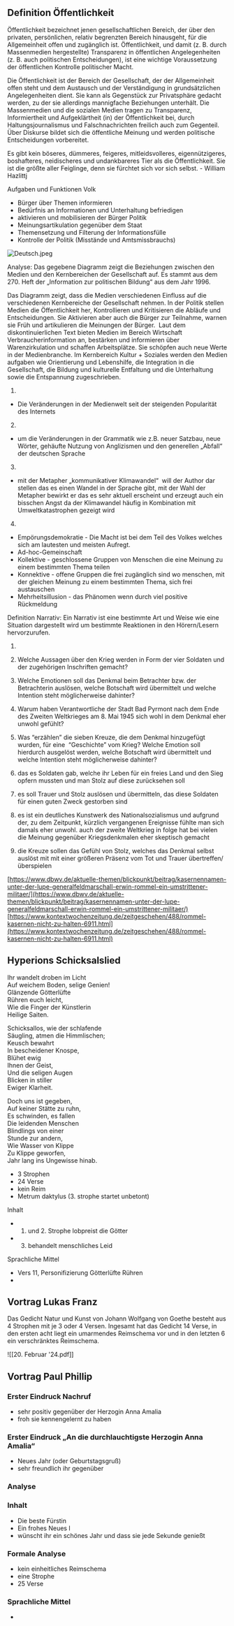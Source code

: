 ## Definition Öffentlichkeit 

Öffentlichkeit bezeichnet jenen gesellschaftlichen Bereich, der über den privaten, persönlichen, relativ begrenzten Bereich hinausgeht, für die Allgemeinheit offen und zugänglich ist. Öffentlichkeit, und damit (z. B. durch Massenmedien hergestellte) Transparenz in öffentlichen Angelegenheiten (z. B. auch politischen Entscheidungen), ist eine wichtige Voraussetzung der öffentlichen Kontrolle politischer Macht.

Die Öffentlichkeit ist der Bereich der Gesellschaft, der der Allgemeinheit offen steht und dem Austausch und der Verständigung in grundsätzlichen Angelegenheiten dient. Sie kann als Gegenstück zur Privatsphäre gedacht werden, zu der sie allerdings mannigfache Beziehungen unterhält. Die Massenmedien und die sozialen Medien tragen zu Transparenz, Informiertheit und Aufgeklärtheit (in) der Öffentlichkeit bei, durch Haltungsjournalismus und Falschnachrichten freilich auch zum Gegenteil. Über Diskurse bildet sich die öffentliche Meinung und werden politische Entscheidungen vorbereitet.

Es gibt kein böseres, dümmeres, feigeres, mitleidsvolleres, eigennützigeres, boshafteres, neidischeres und undankbareres Tier als die Öffentlichkeit. Sie ist die größte aller Feiglinge, denn sie fürchtet sich vor sich selbst. - William Hazlittj

Aufgaben und Funktionen
Volk
- Bürger über Themen informieren
- Bedürfnis an Informationen und Unterhaltung befriedigen 
- aktivieren und mobilisieren der Bürger
Politik
- Meinungsartikulation gegenüber dem Staat
- Themensetzung und Filterung der Informationsfülle
- Kontrolle der Politik (Misstände und Amtsmissbrauchs)

![Deutsch.jpeg](blob:capacitor://localhost/b1b418aa-d6f5-4b73-bd65-aa08eb5f78b4)

Analyse:
Das gegebene Diagramm zeigt die Beziehungen zwischen den Medien und den Kernbereichen der Gesellschaft auf. Es stammt aus dem 270. Heft der „Information zur politischen Bildung“ aus dem Jahr 1996.

Das Diagramm zeigt, dass die Medien verschiedenen Einfluss auf die verschiedenen Kernbereiche der Gesellschaft nehmen. In der Politik stellen Medien die Öffentlichkeit her, Kontrollieren und Kritisieren die Abläufe und Entscheidungen. Sie Aktivieren aber auch die Bürger zur Teilnahme, warnen sie Früh und artikulieren die Meinungen der Bürger.  Laut dem diskontinuierlichen Text bieten Medien im Bereich Wirtschaft Verbraucherinformation an, bestärken und informieren über Warenzirkulation und schaffen Arbeitsplätze. Sie schöpfen auch neue Werte in der Medienbranche. Im Kernbereich Kultur + Soziales werden den Medien aufgaben wie Orientierung und Lebenshilfe, die Integration in die Gesellschaft, die Bildung und kulturelle Entfaltung und die Unterhaltung sowie die Entspannung zugeschrieben. 

1)
  - Die Veränderungen in der Medienwelt seit der steigenden Popularität des Internets

2)
  - um die Veränderungen in der Grammatik wie z.B. neuer Satzbau, neue Wörter, gehäufte Nutzung von Anglizismen und den generellen „Abfall“ der deutschen Sprache

3)
  - mit der Metapher „kommunikativer Klimawandel“  will der Author dar stellen das es einen Wandel in der Sprache gibt, mit der Wahl der Metapher bewirkt er das es sehr aktuell erscheint und erzeugt auch ein bisschen Angst da der Klimawandel häufig in Kombination mit Umweltkatastrophen gezeigt wird

4)
- Empörungsdemokratie - Die Macht ist bei dem Teil des Volkes welches sich am lautesten und meisten Aufregt. 
- Ad-hoc-Gemeinschaft 
- Kollektive - geschlossene Gruppen von Menschen die eine Meinung zu einem bestimmten Thema teilen
- Konnektive - offene Gruppen die frei zugänglich sind wo menschen, mit der gleichen Meinung zu einem bestimmten Thema, sich frei austauschen
- Mehrheitsillusion - das Phänomen wenn durch viel positive Rückmeldung 

Definition Narrativ:
	Ein Narrativ ist eine bestimmte Art und Weise wie eine Situation dargestellt wird um bestimmte Reaktionen in den Hörern/Lesern hervorzurufen.

1.
1. Welche Aussagen über den Krieg werden in Form der vier Soldaten und der zugehörigen Inschriften gemacht?
2. Welche Emotionen soll das Denkmal beim Betrachter bzw. der Betrachterin auslösen, welche Botschaft wird übermittelt und welche Intention steht möglicherweise dahinter?
3. Warum haben Verantwortliche der Stadt Bad Pyrmont nach dem Ende des Zweiten Weltkrieges am 8. Mai 1945 sich wohl in dem Denkmal eher unwohl gefühlt?
4. Was “erzählen” die sieben Kreuze, die dem Denkmal hinzugefügt wurden, für eine  “Geschichte” vom Krieg? Welche Emotion soll hierdurch ausgelöst werden, welche Botschaft wird übermittelt und welche Intention steht möglicherweise dahinter?

1. das es Soldaten gab, welche ihr Leben für ein freies Land und den Sieg opfern mussten und man Stolz auf diese zurücksehen soll
2. es soll Trauer und Stolz auslösen und übermitteln, das diese Soldaten für einen guten Zweck gestorben sind
3. es ist ein deutliches Kunstwerk des Nationalsozialismus und aufgrund der, zu dem Zeitpunkt, kürzlich vergangenen Ereignisse fühlte man sich damals eher unwohl. auch der zweite Weltkrieg in folge hat bei vielen die Meinung gegenüber Kriegsdenkmalen eher skeptisch gemacht
4. die Kreuze sollen das Gefühl von Stolz, welches das Denkmal selbst auslöst mit mit einer größeren Präsenz vom Tot und Trauer übertreffen/überspielen 

[https://www.dbwv.de/aktuelle-themen/blickpunkt/beitrag/kasernennamen-unter-der-lupe-generalfeldmarschall-erwin-rommel-ein-umstrittener-militaer/](https://www.dbwv.de/aktuelle-themen/blickpunkt/beitrag/kasernennamen-unter-der-lupe-generalfeldmarschall-erwin-rommel-ein-umstrittener-militaer/)
[https://www.kontextwochenzeitung.de/zeitgeschehen/488/rommel-kasernen-nicht-zu-halten-6911.html](https://www.kontextwochenzeitung.de/zeitgeschehen/488/rommel-kasernen-nicht-zu-halten-6911.html)


## Hyperions Schicksalslied

Ihr wandelt droben im Licht  
Auf weichem Boden, selige Genien!  
Glänzende Götterlüfte  
Rühren euch leicht,  
Wie die Finger der Künstlerin  
Heilige Saiten.  
  
Schicksallos, wie der schlafende  
Säugling, atmen die Himmlischen;  
Keusch bewahrt  
In bescheidener Knospe,  
Blühet ewig  
Ihnen der Geist,  
Und die seligen Augen  
Blicken in stiller  
Ewiger Klarheit.  
  
Doch uns ist gegeben,  
Auf keiner Stätte zu ruhn,  
Es schwinden, es fallen  
Die leidenden Menschen  
Blindlings von einer  
Stunde zur andern,  
Wie Wasser von Klippe  
Zu Klippe geworfen,  
Jahr lang ins Ungewisse hinab.

- 3 Strophen
- 24 Verse
- kein Reim
- Metrum daktylus (3. strophe startet unbetont)

Inhalt
- 1. und 2. Strophe lobpreist die Götter
- 3. behandelt menschliches Leid

Sprachliche Mittel 
- Vers 11, Personifizierung Götterlüfte Rühren 
- 
## Vortrag Lukas Franz

Das Gedicht Natur und Kunst von Johann Wolfgang von Goethe besteht aus 4 Strophen mit je 3 oder 4 Versen. Ingesamt hat das Gedicht 14 Verse, in den ersten acht liegt ein umarmendes Reimschema vor und in den letzten 6 ein verschränktes Reimschema. 

![[20. Februar '24.pdf]]



## Vortrag Paul Phillip
### Erster Eindruck Nachruf

- sehr positiv gegenüber der Herzogin Anna Amalia
- froh sie kennengelernt zu haben 

### Erster Eindruck „An die durchlauchtigste Herzogin Anna Amalia“
- Neues Jahr (oder Geburtstagsgruß)
- sehr freundlich ihr gegenüber
### Analyse 
### Inhalt 
- Die beste Fürstin 
- Ein frohes Neues l
- wünscht ihr ein schönes Jahr und dass sie jede Sekunde genießt 


### Formale Analyse
- kein einheitliches Reimschema 
- eine Strophe 
- 25 Verse 

### Sprachliche Mittel 
- 
